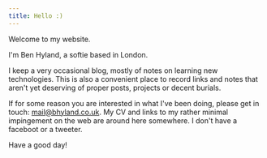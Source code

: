 ```yaml
---
title: Hello :)
---
```


Welcome to my website.

I'm Ben Hyland, a softie based in London.

I keep a very occasional blog, mostly of notes on learning new technologies.
This is also a convenient place to record links and notes that aren't yet deserving of proper posts, projects or decent burials.

If for some reason you are interested in what I've been doing, please get in touch: [mail@bhyland.co.uk](mailto:mail@bhyland.co.uk). My CV and links to my rather minimal impingement on the web are around here somewhere.
I don't have a faceboot or a tweeter.

Have a good day!

